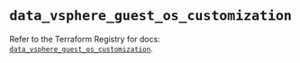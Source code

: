 # `data_vsphere_guest_os_customization`

Refer to the Terraform Registry for docs: [`data_vsphere_guest_os_customization`](https://registry.terraform.io/providers/vmware/vsphere/2.14.0/docs/data-sources/guest_os_customization).

